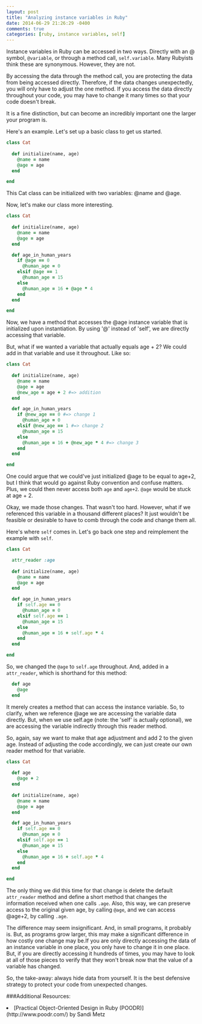 ```yaml
---
layout: post
title: "Analyzing instance variables in Ruby"
date: 2014-06-29 21:26:29 -0400
comments: true
categories: [ruby, instance variables, self] 
---
```

Instance variables in Ruby can be accessed in two ways. Directly with an @ symbol, `@variable`, or through a method call, `self.variable`. Many Rubyists think these are synonymous. However, they are not. 

By accessing the data through the method call, you are protecting the data from being accessed directly. Therefore, if the data changes unexpectedly, you will only have to adjust the one method. If you access the data directly throughout your code, you may have to change it many times so that your code doesn't break.

It is a fine distinction, but can become an incredibly important one the larger your program is.

<!-- more -->

Here's an example. Let's set up a basic class to get us started.

```ruby Cat class
class Cat
  
  def initialize(name, age) 
    @name = name
    @age = age
  end 

end  
```
This Cat class can be initialized with two variables: @name and @age.

Now, let's make our class more interesting.

```ruby Cat class
class Cat
  
  def initialize(name, age) 
    @name = name
    @age = age
  end 

  def age_in_human_years 
    if @age == 0
      @human_age = 0
    elsif @age == 1
      @human_age = 15  
    else 
      @human_age = 16 + @age * 4
    end  
  end 

end  
``` 
Now, we have a method that accesses the @age instance variable that is initialized upon instantiation. By using '@' instead of 'self', we are directly accessing that variable.

But, what if we wanted a variable that actually equals age + 2? We could add in that variable and use it throughout. Like so:

```ruby Cat class
class Cat
  
  def initialize(name, age) 
    @name = name
    @age = age
    @new_age = age + 2 #=> addition
  end 

  def age_in_human_years 
    if @new_age == 0 #=> change 1
      @human_age = 0
    elsif @new_age == 1 #=> change 2
      @human_age = 15  
    else 
      @human_age = 16 + @new_age * 4 #=> change 3 
    end  
  end 

end  
``` 
One could argue that we could've just initialized @age to be equal to age+2, but I think that would go against Ruby convention and confuse matters. Plus, we could then never access both `age` and `age+2`. `@age` would be stuck at age + 2.

Okay, we made those changes. That wasn't too hard. However, what if we referenced this variable in a thousand different places? It just wouldn't be feasible or desirable to have to comb through the code and change them all.

Here's where `self` comes in. Let's go back one step and reimplement the example with `self`.

```ruby Cat class
class Cat

  attr_reader :age
  
  def initialize(name, age) 
    @name = name
    @age = age
  end 

  def age_in_human_years 
    if self.age == 0
      @human_age = 0
    elsif self.age == 1
      @human_age = 15  
    else 
      @human_age = 16 + self.age * 4
    end  
  end 

end  
```

So, we changed the `@age` to `self.age` throughout. And, added in a `attr_reader`,  which is shorthand for this method:

```ruby attr_reader
  def age
    @age
  end
```

It merely creates a method that can access the instance variable. So, to clarify, when we reference @age we are accessing the variable data directly. But, when we use self.age (note: the 'self' is actually optional), we are accessing the variable indirectly through this reader method.

So, again, say we want to make that age adjustment and add 2 to the given age.  Instead of adjusting the code accordingly, we can just create our own reader method for that variable.

```ruby Cat class
class Cat
  
  def age 
    @age + 2
  end   
  
  def initialize(name, age) 
    @name = name
    @age = age 
  end 

  def age_in_human_years 
    if self.age == 0
      @human_age = 0
    elsif self.age == 1
      @human_age = 15  
    else 
      @human_age = 16 + self.age * 4
    end  
  end 

end  
```
The only thing we did this time for that change is delete the default `attr_reader` method and define a short method that changes the information received when one calls `.age`. Also, this way, we can preserve access to the original given age, by calling `@age`, and we can access @age+2, by calling `.age`.

The difference may seem insignificant. And, in small programs, it probably is. But, as programs grow larger, this may make a significant difference in how costly one change may be.If you are only directly accessing the data of an instance variable in one place, you only have to change it in one place. But, if you are directly accessing it hundreds of times, you may have to look at all of those pieces to verify that they won't break now that the value of a variable has changed.

So, the take-away: always hide data from yourself. It is the best defensive strategy to protect your code from unexpected changes.  

###Additional Resources:
<li>[Practical Object-Oriented Design in Ruby (POODR)](http://www.poodr.com/) by Sandi Metz</li>
